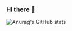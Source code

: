 ### Hi there 👋

![Anurag's GitHub stats](https://github-readme-stats.vercel.app/api?username=FoieringSerjo&show_icons=true&theme=aura)

<!--
**FoieringSerjo/FoieringSerjo** is a ✨ _special_ ✨ repository because its `README.md` (this file) appears on your GitHub profile.

Here are some ideas to get you started:

- 🔭 I’m currently working on ...
- 🌱 I’m currently learning ...
- 👯 I’m looking to collaborate on ...
- 🤔 I’m looking for help with ...
- 💬 Ask me about ...
- 📫 How to reach me: ...
- 😄 Pronouns: ...
- ⚡ Fun fact: ...
-->
